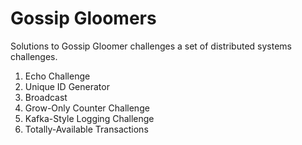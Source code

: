 # Gossip Gloomers
Solutions to Gossip Gloomer challenges a set of distributed systems challenges.

1. Echo Challenge
2. Unique ID Generator
3. Broadcast
4. Grow-Only Counter Challenge
5. Kafka-Style Logging Challenge
6. Totally-Available Transactions
